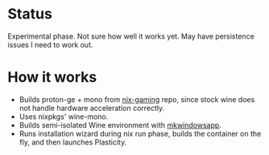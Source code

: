 # Status

Experimental phase. Not sure how well it works yet. May have persistence issues I need to work out.

# How it works

- Builds proton-ge + mono from [nix-gaming](https://github.com/fufexan/nix-gaming) repo, since stock wine does not handle hardware acceleration correctly.
- Uses nixpkgs' wine-mono.
- Builds semi-isolated Wine environment with [mkwindowsapp](https://github.com/emmanuelrosa/erosanix/tree/master/pkgs/mkwindowsapp).
- Runs installation wizard during nix run phase, builds the container on the fly, and then launches Plasticity.